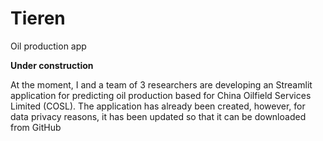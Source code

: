 # Tieren
Oil production app

**Under construction**

At the moment, I and a team of 3 researchers are developing an Streamlit application for predicting oil production based for China Oilfield Services Limited (COSL). The application has already been created, however, for data privacy reasons, it has been updated so that it can be downloaded from GitHub
